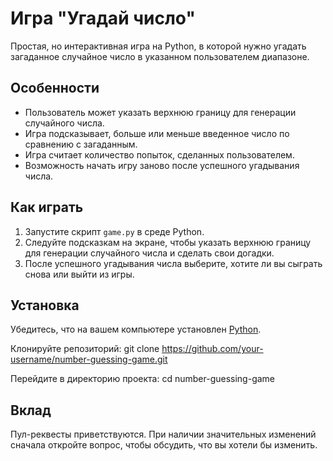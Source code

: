 # Игра "Угадай число"

Простая, но интерактивная игра на Python, в которой нужно угадать загаданное случайное число в указанном пользователем диапазоне.

## Особенности

- Пользователь может указать верхнюю границу для генерации случайного числа.
- Игра подсказывает, больше или меньше введенное число по сравнению с загаданным.
- Игра считает количество попыток, сделанных пользователем.
- Возможность начать игру заново после успешного угадывания числа.

## Как играть

1. Запустите скрипт `game.py` в среде Python.
2. Следуйте подсказкам на экране, чтобы указать верхнюю границу для генерации случайного числа и сделать свои догадки.
3. После успешного угадывания числа выберите, хотите ли вы сыграть снова или выйти из игры.

## Установка

Убедитесь, что на вашем компьютере установлен [Python](https://www.python.org/downloads/).

Клонируйте репозиторий:
git clone https://github.com/your-username/number-guessing-game.git

Перейдите в директорию проекта:
cd number-guessing-game

## Вклад

Пул-реквесты приветствуются. При наличии значительных изменений сначала откройте вопрос, чтобы обсудить, что вы хотели бы изменить.

